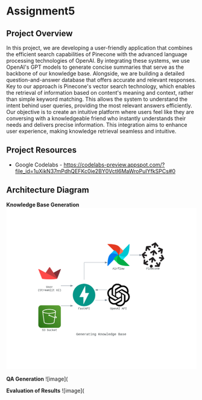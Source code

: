 # Assignment5

## Project Overview

In this project, we are developing a user-friendly application that combines the efficient search capabilities of Pinecone with the advanced language processing technologies of OpenAI. By integrating these systems, we use OpenAI's GPT models to generate concise summaries that serve as the backbone of our knowledge base. Alongside, we are building a detailed question-and-answer database that offers accurate and relevant responses.
Key to our approach is Pinecone's vector search technology, which enables the retrieval of information based on content's meaning and context, rather than simple keyword matching. This allows the system to understand the intent behind user queries, providing the most relevant answers efficiently.
Our objective is to create an intuitive platform where users feel like they are conversing with a knowledgeable friend who instantly understands their needs and delivers precise information. This integration aims to enhance user experience, making knowledge retrieval seamless and intuitive.

## Project Resources
- Google Codelabs - [https://codelabs-preview.appspot.com/?file_id=1uXikN37mPdhQEFKc0ie2BY0VctI6MaWroPuIYfkSPCs#0 ](https://codelabs-preview.appspot.com/?file_id=1LhPahVn6ePoLbodXvMhBIhIVaoZWisL6UW6Zlb3CWYU#0)

## Architecture Diagram
**Knowledge Base Generation**
![image](https://github.com/BigDataIA-Spring2024-Sec1-Team8/Assignment5/blob/main/generating%20knowledgebase.png)

**QA Generation**
![image](

**Evaluation of Results**
![image](
